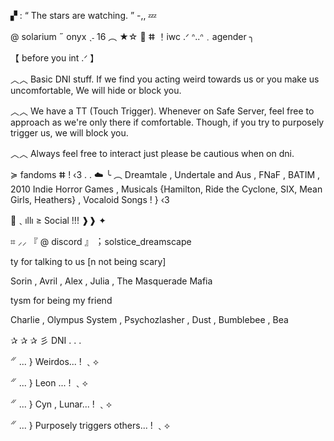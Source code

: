 ▞ : “ The stars are watching. ”  -,, 💤

@ solarium ˶ onyx ˎ˗ 16 ︵ ★☆
💫 ⵌ ！iwc .ᐟ ᐢ..ᐢ﹒agender ╮ 

【 before you int .ᐟ 】

︿︿ Basic DNI stuff. If we find you acting weird towards us or you make us uncomfortable, We will hide or block you.

︿︿ We have a TT (Touch Trigger). Whenever on Safe Server, feel free to approach as we're only there if comfortable. Though, if you try to purposely trigger us, we will block you.

︿︿ Always feel free to interact just please be cautious when on dni.

≽ fandoms ⵌ ! ‹3 . . ☁️
╰ ︵ Dreamtale  ,  Undertale and Aus  ,  FNaF , BATIM , 2010 Indie Horror Games ,  Musicals {Hamilton, Ride the Cyclone, SIX, Mean Girls, Heathers}  ,  Vocaloid Songs  ! } ‹3

📼﹑ıllı ≥ Social !!! ❱❱ ✦

⌗ ⸝⸝ 『 @ discord 』︔︉ solstice_dreamscape


ty for talking to us [n not being scary]

Sorin  ,  Avril  ,  Alex  ,  Julia  ,  The Masquerade Mafia


tysm for being my friend

Charlie  ,  Olympus System ,  Psychozlasher  ,  Dust  ,  Bumblebee  ,  Bea

✰ ✰ ✰ 彡 DNI . . .

𝄓 ... } Weirdos...  ! ﹑⟡

𝄓 ... } Leon ...  ! ﹑⟡

𝄓 ... } Cyn , Lunar...  ! ﹑⟡

𝄓 ... } Purposely triggers others... ! ﹑⟡
